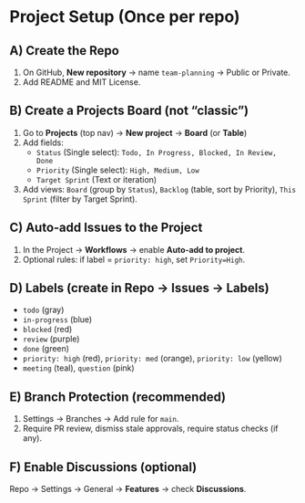 # Project Setup (Once per repo)

## A) Create the Repo
1. On GitHub, **New repository** → name `team-planning` → Public or Private.
2. Add README and MIT License.

## B) Create a Projects Board (not “classic”)
1. Go to **Projects** (top nav) → **New project** → **Board** (or **Table**)
2. Add fields:
   - `Status` (Single select): `Todo, In Progress, Blocked, In Review, Done`
   - `Priority` (Single select): `High, Medium, Low`
   - `Target Sprint` (Text or iteration)
3. Add views: `Board` (group by `Status`), `Backlog` (table, sort by Priority), `This Sprint` (filter by Target Sprint).

## C) Auto‑add Issues to the Project
1. In the Project → **Workflows** → enable **Auto‑add to project**.
2. Optional rules: if label = `priority: high`, set `Priority=High`.

## D) Labels (create in Repo → Issues → Labels)
- `todo` (gray)
- `in-progress` (blue)
- `blocked` (red)
- `review` (purple)
- `done` (green)
- `priority: high` (red), `priority: med` (orange), `priority: low` (yellow)
- `meeting` (teal), `question` (pink)

## E) Branch Protection (recommended)
1. Settings → Branches → Add rule for `main`.
2. Require PR review, dismiss stale approvals, require status checks (if any).

## F) Enable Discussions (optional)
Repo → Settings → General → **Features** → check **Discussions**.
